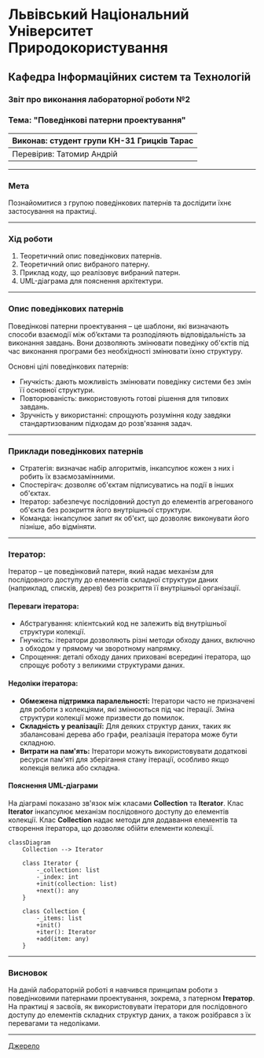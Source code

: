 
# Львівський Національний Університет Природокористування
## Кафедра Інформаційних систем та Технологій

### Звіт про виконання лабораторної роботи №2
### Тема: "Поведінкові патерни проектування"

| Виконав: студент групи КН-31 Грицків Тарас |  
| ------------------------------------------ |  
| Перевірив: Татомир Андрій                  |  

---

### Мета
Познайомитися з групою поведінкових патернів та дослідити їхнє застосування на практиці.

---

### Хід роботи

1. Теоретичний опис поведінкових патернів.
2. Теоретичний опис вибраного патерну.
3. Приклад коду, що реалізовує вибраний патерн.
4. UML-діаграма для пояснення архітектури.

---

### Опис поведінкових патернів

Поведінкові патерни проектування – це шаблони, які визначають способи взаємодії між об’єктами та розподіляють відповідальність за виконання завдань. Вони дозволяють змінювати поведінку об'єктів під час виконання програми без необхідності змінювати їхню структуру.

Основні цілі поведінкових патернів:

- Гнучкість: дають можливість змінювати поведінку системи без змін її основної структури.
- Повторюваність: використовують готові рішення для типових завдань.
- Зручність у використанні: спрощують розуміння коду завдяки стандартизованим підходам до розв'язання задач.

---

### Приклади поведінкових патернів

- Стратегія: визначає набір алгоритмів, інкапсулює кожен з них і робить їх взаємозамінними.
- Спостерігач: дозволяє об'єктам підписуватись на події в інших об'єктах.
- Ітератор: забезпечує послідовний доступ до елементів агрегованого об'єкта без розкриття його внутрішньої структури.
- Команда: інкапсулює запит як об'єкт, що дозволяє виконувати його пізніше, або відміняти.

---

### Ітератор: 

Ітератор – це поведінковий патерн, який надає механізм для послідовного доступу до елементів складної структури даних (наприклад, списків, дерев) без розкриття її внутрішньої організації.

#### Переваги ітератора:

- Абстрагування: клієнтський код не залежить від внутрішньої структури колекції.
- Гнучкість: ітератори дозволяють різні методи обходу даних, включно з обходом у прямому чи зворотному напрямку.
- Спрощення: деталі обходу даних приховані всередині ітератора, що спрощує роботу з великими структурами даних.

#### Недоліки ітератора:

- **Обмежена підтримка паралельності:** Ітератори часто не призначені для роботи з колекціями, які змінюються під час ітерації. Зміна структури колекції може призвести до помилок.
- **Складність у реалізації:** Для деяких структур даних, таких як збалансовані дерева або графи, реалізація ітератора може бути складною.
- **Витрати на пам'ять:** Ітератори можуть використовувати додаткові ресурси пам'яті для зберігання стану ітерації, особливо якщо колекція велика або складна.

#### Пояснення UML-діаграми

На діаграмі показано зв'язок між класами **Collection** та **Iterator**. Клас **Iterator** інкапсулює механізм послідовного доступу до елементів колекції. Клас **Collection** надає методи для додавання елементів та створення ітератора, що дозволяє обійти елементи колекції.

```mermaid
classDiagram
    Collection --> Iterator

    class Iterator {
        -_collection: list
        -_index: int
        +init(collection: list)
        +next(): any
    }

    class Collection {
        -_items: list
        +init()
        +iter(): Iterator
        +add(item: any)
    }
```

---

### Висновок

На даній лабораторній роботі я навчився принципам роботи з поведінковими патернами проектування, зокрема, з патерном **Ітератор**. На практиці я засвоїв, як використовувати ітератори для послідовного доступу до елементів складних структур даних, а також розібрався з їх перевагами та недоліками.

---

[Джерело](https://gptonline.ai/ru/)
